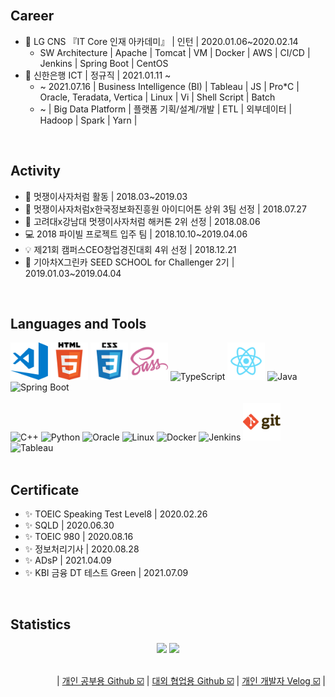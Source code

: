 <br>

## Career
* 💼 LG CNS 『IT Core 인재 아카데미』 | 인턴 | 2020.01.06~2020.02.14
  * SW Architecture | Apache | Tomcat | VM | Docker | AWS | CI/CD | Jenkins | Spring Boot | CentOS
* 🏦 신한은행 ICT | 정규직 | 2021.01.11 ~ 
  * ~ 2021.07.16 | Business Intelligence (BI) | Tableau | JS | Pro*C | Oracle, Teradata, Vertica | Linux | Vi | Shell Script | Batch
  * ~ | Big Data Platform | 플랫폼 기획/설계/개발 | ETL | 외부데이터 | Hadoop | Spark | Yarn | 

<br>

## Activity

* 🦁 멋쟁이사자처럼 활동 | 2018.03~2019.03
* 🦁 멋쟁이사자처럼x한국정보화진흥원 아이디어톤 상위 3팀 선정 | 2018.07.27
* 🦁 고려대x강남대 멋쟁이사자처럼 해커톤 2위 선정 | 2018.08.06
* 💻 2018 파이빌 프로젝트 입주 팀 | 2018.10.10~2019.04.06
* 💡 제21회 캠퍼스CEO창업경진대회 4위 선정 | 2018.12.21
* 🌱 기아차X그린카 SEED SCHOOL for Challenger 2기 | 2019.01.03~2019.04.04

<br>

## Languages and Tools
<div align="left">
  <img alt="Visual Studio Code" width="60px" src="https://raw.githubusercontent.com/github/explore/80688e429a7d4ef2fca1e82350fe8e3517d3494d/topics/visual-studio-code/visual-studio-code.png" />
  <img alt="HTML5" width="60px" src="https://raw.githubusercontent.com/github/explore/80688e429a7d4ef2fca1e82350fe8e3517d3494d/topics/html/html.png" />
  <img alt="CSS3" width="60px" src="https://raw.githubusercontent.com/github/explore/80688e429a7d4ef2fca1e82350fe8e3517d3494d/topics/css/css.png" />
  <img alt="Sass" width="60px" src="https://raw.githubusercontent.com/github/explore/80688e429a7d4ef2fca1e82350fe8e3517d3494d/topics/sass/sass.png" />
  <img alt="TypeScript" width="60px" src="https://user-images.githubusercontent.com/37537227/125546146-56395973-d409-44b7-b693-7082a5d1a15b.png" />
  <img alt="React" width="60px" src="https://raw.githubusercontent.com/github/explore/80688e429a7d4ef2fca1e82350fe8e3517d3494d/topics/react/react.png"/>
  <img alt="Java" width="60px" src="https://user-images.githubusercontent.com/37537227/122935492-57bffb80-d3ab-11eb-9c5f-bcaf77450711.png" />
  <img alt="Spring Boot" width="60px" src="https://user-images.githubusercontent.com/37537227/122939235-6d82f000-d3ae-11eb-99d5-c3fe42531d1d.png" />
</div>

<br>

<div align="left">
  <img alt="C++" width="60px" src="https://user-images.githubusercontent.com/37537227/122935026-f8fa8200-d3aa-11eb-89f4-98d6ba2d11ce.png" />
  <img alt="Python" width="60px" src="https://user-images.githubusercontent.com/37537227/122935804-9a81d380-d3ab-11eb-83fb-c8618f45c3e2.png" />
  <img alt="Oracle" width="60px" src="https://user-images.githubusercontent.com/37537227/125546410-ea122628-d2ce-460f-ab92-6322fb33b33d.png" />
  <img alt="Linux" width="60px" src="https://user-images.githubusercontent.com/37537227/122936121-dfa60580-d3ab-11eb-8d3a-fb00bdd8010d.png" />
  <img alt="Docker" width="60px" src="https://user-images.githubusercontent.com/37537227/122938286-95258880-d3ad-11eb-8789-df5009ef97e7.png" />
  <img alt="Jenkins" width="60px" src="https://user-images.githubusercontent.com/37537227/122938542-d0c05280-d3ad-11eb-9643-824a0c81974c.png" />
  <img alt="Git" width="60px" src="https://raw.githubusercontent.com/github/explore/80688e429a7d4ef2fca1e82350fe8e3517d3494d/topics/git/git.png" />
  <img alt="Tableau" width="60px" src="https://user-images.githubusercontent.com/37537227/125379658-e1bc1c80-e3cb-11eb-8e23-09dcccba3708.png" />
</div>

<br>

## Certificate 

* ✨ TOEIC Speaking Test Level8 | 2020.02.26
* ✨ SQLD | 2020.06.30
* ✨ TOEIC 980 | 2020.08.16
* ✨ 정보처리기사 | 2020.08.28
* ✨ ADsP | 2021.04.09
* ✨ KBI 금융 DT 테스트 Green | 2021.07.09
<!-- * ✨ DAsP | 2021.07.02 -->

<br>

## Statistics
<div align="center" >
  <span width="200px">
    <img width="50%" src="https://github-readme-stats.vercel.app/api?username=PoSungKim&theme=highcontrast&show_icons=true" />
  </span>
  
  <a href="https://github.com/PoSungKim?tab=repositories">
    <img width="42%" src="https://github-readme-stats.vercel.app/api/top-langs/?username=PoSungKim&layout=compact&theme=highcontrast&show_icons=true" />
  </a>
</div>

<br>

<div align="right">
  
  | [개인 공부용 Github ☑️](https://github.com/PoSungKim) | [대외 협업용 Github ☑️](https://github.com/bene-bean) | [개인 개발자 Velog ☑️](https://velog.io/@benebean) |

</div>




<!--
**PoSungKim/PoSungKim** is a ✨ _special_ ✨ repository because its `README.md` (this file) appears on your GitHub profile.

Here are some ideas to get you started:

- 🔭 I’m currently working on ...
- 🌱 I’m currently learning ...
- 👯 I’m looking to collaborate on ...
- 🤔 I’m looking for help with ...
- 💬 Ask me about ...
- 📫 How to reach me: ...
- 😄 Pronouns: ...
- ⚡ Fun fact: ...
-->
